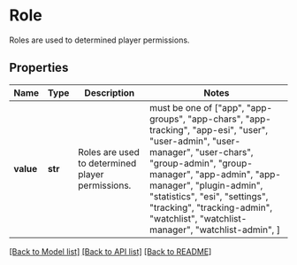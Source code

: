 # Role

Roles are used to determined player permissions.

## Properties
Name | Type | Description | Notes
------------ | ------------- | ------------- | -------------
**value** | **str** | Roles are used to determined player permissions. |  must be one of ["app", "app-groups", "app-chars", "app-tracking", "app-esi", "user", "user-admin", "user-manager", "user-chars", "group-admin", "group-manager", "app-admin", "app-manager", "plugin-admin", "statistics", "esi", "settings", "tracking", "tracking-admin", "watchlist", "watchlist-manager", "watchlist-admin", ]

[[Back to Model list]](../README.md#documentation-for-models) [[Back to API list]](../README.md#documentation-for-api-endpoints) [[Back to README]](../README.md)


